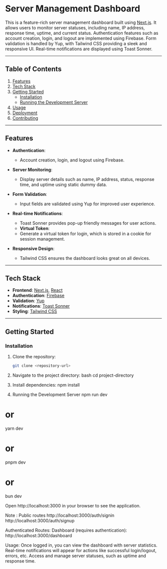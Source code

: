 # **Server Management Dashboard**

This is a feature-rich server management dashboard built using [Next.js](https://nextjs.org/). It allows users to monitor server statuses, including name, IP address, response time, uptime, and current status. Authentication features such as account creation, login, and logout are implemented using Firebase. Form validation is handled by Yup, with Tailwind CSS providing a sleek and responsive UI. Real-time notifications are displayed using Toast Sonner.

---

## **Table of Contents**
1. [Features](#features)
2. [Tech Stack](#tech-stack)
3. [Getting Started](#getting-started)
   - [Installation](#installation)
   - [Running the Development Server](#running-the-development-server)
4. [Usage](#usage)
5. [Deployment](#deployment)
6. [Contributing](#contributing)

---

## **Features**

- **Authentication**:
  - Account creation, login, and logout using Firebase.
- **Server Monitoring**:
  - Display server details such as name, IP address, status, response time, and uptime using static dummy data.
- **Form Validation**:
  - Input fields are validated using Yup for improved user experience.
- **Real-time Notifications**:
  - Toast Sonner provides pop-up friendly messages for user actions.
  - **Virtual Token**:
  - Generate a virtual token for login, which is stored in a cookie for session management.

- **Responsive Design**:
  - Tailwind CSS ensures the dashboard looks great on all devices.

---

## **Tech Stack**

- **Frontend**: [Next.js](https://nextjs.org/), [React](https://reactjs.org/)
- **Authentication**: [Firebase](https://firebase.google.com/)
- **Validation**: [Yup](https://github.com/jquense/yup)
- **Notifications**: [Toast Sonner](https://sonner.dev/)
- **Styling**: [Tailwind CSS](https://tailwindcss.com/)

---

## **Getting Started**

### **Installation**

1. Clone the repository:
   ```bash
   git clone <repository-url>

2. Navigate to the project directory:
     bash
cd project-directory

3. Install dependencies:
    npm install

4. Running the Development Server
npm run dev
# or
yarn dev
# or
pnpm dev
# or
bun dev

Open http://localhost:3000 in your browser to see the application.


Note :
 Public routes
http://localhost:3000/auth/signin
http://localhost:3000/auth/signup

Authenticated Routes:
Dashboard (requires authentication): http://localhost:3000/dashboard


Usage:
Once logged in, you can view the dashboard with server statistics.
Real-time notifications will appear for actions like successful login/logout, errors, etc.
Access and manage server statuses, such as uptime and response time.


